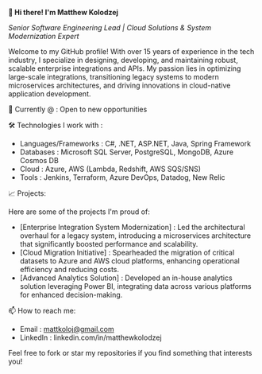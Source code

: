 
**👋 Hi there! I'm Matthew Kolodzej**

*Senior Software Engineering Lead | Cloud Solutions & System Modernization Expert*

Welcome to my GitHub profile! With over 15 years of experience in the tech industry, I specialize in designing, developing, and maintaining robust, scalable enterprise integrations and APIs. My passion lies in optimizing large-scale integrations, transitioning legacy systems to modern microservices architectures, and driving innovations in cloud-native application development.

🏢 Currently @ : Open to new opportunities

🛠️ Technologies I work with :
* Languages/Frameworks : C#, .NET, ASP.NET, Java, Spring Framework
* Databases : Microsoft SQL Server, PostgreSQL, MongoDB, Azure Cosmos DB
* Cloud : Azure, AWS (Lambda, Redshift, AWS SQS/SNS)
* Tools : Jenkins, Terraform, Azure DevOps, Datadog, New Relic


📈 Projects:

Here are some of the projects I'm proud of:
* [Enterprise Integration System Modernization] : Led the architectural overhaul for a legacy system, introducing a microservices architecture that significantly boosted performance and scalability.
* [Cloud Migration Initiative] : Spearheaded the migration of critical datasets to Azure and AWS cloud platforms, enhancing operational efficiency and reducing costs.
* [Advanced Analytics Solution] : Developed an in-house analytics solution leveraging Power BI, integrating data across various platforms for enhanced decision-making.

📫 How to reach me:
* Email : mattkoloj@gmail.com
* LinkedIn : linkedin.com/in/matthewkolodzej


Feel free to fork or star my repositories if you find something that interests you!
